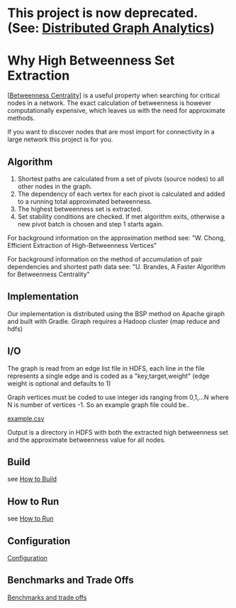 This project is now deprecated. (See: [Distributed Graph Analytics](https://github.com/Sotera/distributed-graph-analytics))
==========================================================




Why High Betweenness Set Extraction
==========================================================

[[Betweenness Centrality](http://en.wikipedia.org/wiki/Betweenness_centrality)] is a useful property when searching for critical nodes in a network.  The exact calculation of betweenness is however computationally expensive, which leaves us with the need for approximate methods.

If you want to discover nodes that are most import for connectivity in a large network this project is for you.


Algorithm
-----------

1. Shortest paths are calculated from a set of pivots (source nodes) to all other nodes in the graph.
2. The dependency of each vertex for each pivot is calculated and added to a running total approximated betweenness.
3. The highest betweenness set is extracted.
4. Set stability conditions are checked.  If met algorithm exits, otherwise a new pivot batch is chosen and step 1 starts again.


For background information on the approximation method see:
 "W. Chong, Efficient Extraction of High-Betweenness Vertices"
 
 For background information on the method of accumulation of pair dependencies and shortest path data see:
  "U. Brandes, A Faster Algorithm for Betweenness Centrality"


Implementation
---------------------

Our implementation is distributed using the BSP method on Apache giraph and built with Gradle.  Giraph requires a Hadoop cluster (map reduce and hdfs)



I/O
----

The graph is read from an edge list file in HDFS, each line in the file represents a single edge and is coded as a "key,target,weight"  (edge weight is optional and defaults to 1)

Graph vertices must be coded to use integer ids ranging from 0,1,...N where N is number of vertices -1.  So an example graph file could be..

[example.csv](https://github.com/Sotera/high-betweenness-set-extraction/blob/master/example/example.csv)


Output is a directory in HDFS with both the extracted high betweenness set and the approximate betweenness value for all nodes.



Build
-----

see [How to Build](https://github.com/Sotera/high-betweenness-set-extraction/wiki/How-to-Build)


How to Run
----------
see [How to Run](https://github.com/Sotera/high-betweenness-set-extraction/wiki/How-to-Run)


Configuration
-------------

[Configuration](https://github.com/Sotera/high-betweenness-set-extraction/wiki/Configuration-Options)


Benchmarks and Trade Offs
-------------------------

[Benchmarks and trade offs](https://github.com/Sotera/high-betweenness-set-extraction/wiki/Benchmarks-and-trade-offs)

